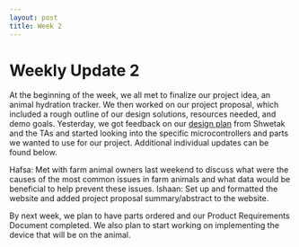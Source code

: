 ```yaml
---
layout: post
title: Week 2
---
```


# Weekly Update 2
At the beginning of the week, we all met to finalize our project idea, an animal hydration tracker. We then worked on our project proposal, which included a rough outline of our design solutions, resources needed, and demo goals. Yesterday, we got feedback on our [design plan](https://docs.google.com/document/d/1wfo5EyOaAEFZO6UMfNLCSB3R0pztV9E66vYbgbZcUJg/edit?usp=sharing) from Shwetak and the TAs and started looking into the specific microcontrollers and parts we wanted to use for our project. Additional individual updates can be found below.  

Hafsa: Met with farm animal owners last weekend to discuss what were the causes of the most common issues in farm animals and what data would be beneficial to help prevent these issues. 
Ishaan: Set up and formatted the website and added project proposal summary/abstract to the website.

By next week, we plan to have parts ordered and our Product Requirements Document completed. We also plan to start working on implementing the device that will be on the animal.